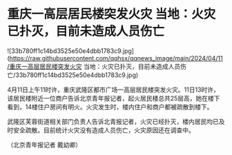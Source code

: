 # 重庆一高层居民楼突发火灾 当地：火灾已扑灭，目前未造成人员伤亡

![33b780ff1c14bd3525e50e4dbb1783c9.jpg](https://raw.githubusercontent.com/qqhsx/qqnews_image/main/2024/04/11/重庆一高层居民楼突发火灾 当地：火灾已扑灭，目前未造成人员伤亡/33b780ff1c14bd3525e50e4dbb1783c9.jpg)

4月11日上午11时许，重庆武隆区都市广场一高层居民楼突发火灾。11日13时许，该居民楼附近一位商户告诉北京青年报记者，起火居民楼总共25层高，她在楼下看到，14楼住户房间有明火。火灾发生时，楼内住户和商户都被疏散到楼下。

武隆区芙蓉街道相关部门负责人告诉北青报记者，火灾已经扑灭，楼内居民均已及时安全疏散。目前统计火灾没有造成人员伤亡，火灾原因还在调查中。

（北京青年报记者 戴幼卿）

